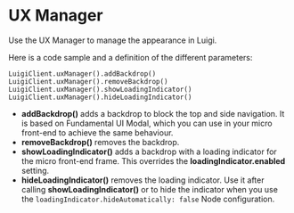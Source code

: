 # UX Manager

Use the UX Manager to manage the appearance in Luigi.   

Here is a code sample and a definition of the different parameters:

````
LuigiClient.uxManager().addBackdrop()
LuigiClient.uxManager().removeBackdrop()
LuigiClient.uxManager().showLoadingIndicator()
LuigiClient.uxManager().hideLoadingIndicator()
````


- **addBackdrop()** adds a backdrop to block the top and side navigation. It is based on Fundamental UI Modal, which you can use in your micro front-end to achieve the same behaviour.
- **removeBackdrop()** removes the backdrop.
- **showLoadingIndicator()** adds a backdrop with a loading indicator for the micro front-end frame. This overrides the **loadingIndicator.enabled** setting.
- **hideLoadingIndicator()** removes the loading indicator. Use it after calling **showLoadingIndicator()** or to hide the indicator when you use the `loadingIndicator.hideAutomatically: false` Node configuration.